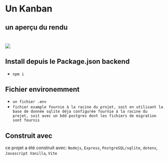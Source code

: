 # Un Kanban

## un aperçu du rendu
# <a href="url"><img src="https://github.com/CedricMrt/CedricMrt.github.io/blob/main/img/kanban.webp"></a>

## Install depuis le Package.json backend
* `npm i`

## Fichier environemment
* `un fichier .env`
* `fichier example fournie à la racine du projet, soit en utilisant la base de donnée sqlite déja configurée fournie à la racine du projet, soit avec un bdd postgres dont les fichiers de migration sont fournis`

## Construit avec
ce projet a été construit avec: `Nodejs`, `Express`, `PostgreSQL/sqlite`, `dotenv`, `Javascript Vanilla`, `Vite`
